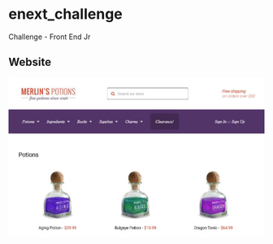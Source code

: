 # enext_challenge
Challenge - Front End Jr

## Website

![Page Screenshot](https://github.com/IgNog93/enext_challenge/blob/master/src/images/screenshot.jpg "This is a screenshot of the challenge")
